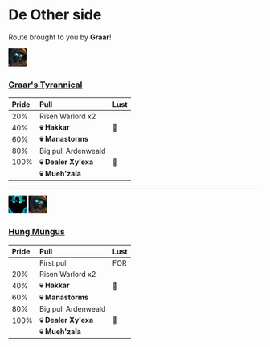 # De Other side

Route brought to you by **Graar**!

![Tyrannical](../__media/tyrannical.png)



### [Graar's Tyrannical](https://raw.githubusercontent.com/holicron/Routes/main/De%20Other%20Side/Graar's_Tyrannical.txt)

| Pride | Pull | Lust |
| :-- | :-- | :-- |
| 20% | Risen Warlord x2 | |
| 40%  | **💀 Hakkar** | 💢 |
| 60%  | **💀 Manastorms** | |
| 80%  | Big pull Ardenweald ||
| 100% | **💀 Dealer Xy'exa** | 💢 |
|  | **💀 Mueh'zala** |  |

---

![Fortified](../__media/fortified.png) ![Tyrannical](../__media/tyrannical.png)


### [Hung Mungus](https://raw.githubusercontent.com/holicron/Routes/main/De%20Other%20Side/Hung%20Mungus.txt)

| Pride | Pull | Lust |
| :-- | :-- | :-- |
| | First pull | FOR |
| 20% | Risen Warlord x2 | |
| 40%  | **💀 Hakkar** | 💢 |
| 60%  | **💀 Manastorms** | |
| 80%  | Big pull Ardenweald ||
| 100% | **💀 Dealer Xy'exa** | 💢 |
|  | **💀 Mueh'zala** |  |

